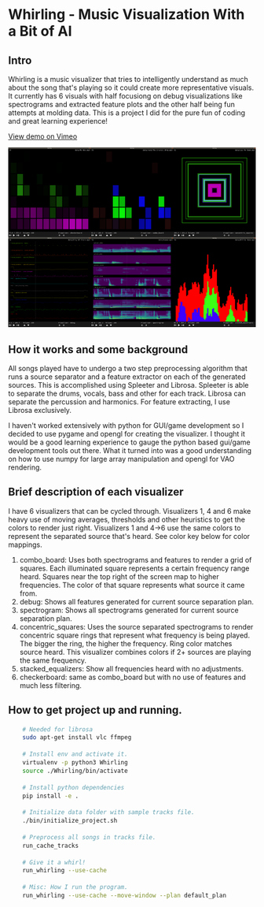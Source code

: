 Whirling - Music Visualization With a Bit of AI
===============================================

Intro
-----

Whirling is a music visualizer that tries to intelligently understand as much about the song that's playing so it could create more representative visuals. It currently has 6 visuals  with half focusiong on debug visualizations like spectrograms and extracted feature plots and the other half being fun attempts at molding data. This is a project I did for the pure fun of coding and great learning experience!

[View demo on Vimeo](https://vimeo.com/454955980)

![Whirling Visuals](snapshots/tiled_image.png "Whirling Visuals" )

How it works and some background
--------------------------------

All songs played have to undergo a two step preprocessing algorithm that runs a source separator and a feature extractor on each of the generated sources. This is accomplished using Spleeter and Librosa. Spleeter is able to separate the drums, vocals, bass and other for each track. Librosa can separate the percussion and harmonics. For feature extracting, I use Librosa exclusively.

I haven't worked extensively with python for GUI/game development so I decided to use pygame and opengl for creating the visualizer. I thought it would be a good learning experience to gauge the python based gui/game development tools out there. What it turned into was a good understanding on how to use numpy for large array manipulation and opengl for VAO  rendering.

Brief description of each visualizer
------------------------------------

I have 6 visualizers that can be cycled through. Visualizers 1, 4 and 6 make heavy use of moving averages, thresholds and other heuristics to get the colors to render just right. Visualizers 1 and 4->6 use the same colors to represent the separated source that's heard. See color key below for color mappings.

1. combo_board: Uses both spectrograms and features to render a grid of squares. Each illuminated square represents a certain frequency range heard. Squares near the top right of the screen map to higher frequencies. The color of that square represents what source it came from.
2. debug: Shows all features generated for current source separation plan.
3. spectrogram: Shows all spectrograms generated for current source separation plan.
4. concentric_squares: Uses the source separated spectrograms to render concentric square rings that represent what frequency is being played. The bigger the ring, the higher the frequency. Ring color matches source heard. This visualizer combines colors if 2+ sources are playing the same frequency.
5. stacked_equalizers: Show all frequencies heard with no adjustments.
6. checkerboard: same as combo_board but with no use of features and much less filtering.

How to get project up and running.
----------------------------------

```sh
    # Needed for librosa
    sudo apt-get install vlc ffmpeg

    # Install env and activate it.
    virtualenv -p python3 Whirling
    source ./Whirling/bin/activate

    # Install python dependencies
    pip install -e .

    # Initialize data folder with sample tracks file.
    ./bin/initialize_project.sh

    # Preprocess all songs in tracks file.
    run_cache_tracks

    # Give it a whirl!
    run_whirling --use-cache

    # Misc: How I run the program.
    run_whirling --use-cache --move-window --plan default_plan
```
